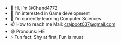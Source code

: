 - 👋 Hi, I’m @Chand4772
- 👀 I’m interested in Game development 
- 🌱 I’m currently learning Computer Sciences 
- 📫 How to reach me Mail: crajpoot037@gmail.com
- 😄 Pronouns: HE
- ⚡ Fun fact: Shy at first, Fun is must

<!---
Chand4772/Chand4772 is a ✨ special ✨ repository because its `README.md` (this file) appears on your GitHub profile.
You can click the Preview link to take a look at your changes.
--->
